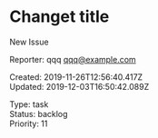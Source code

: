 # Changet title

New Issue

Reporter: qqq <qqq@example.com>  

Created: 2019-11-26T12:56:40.417Z  
Updated: 2019-12-03T16:50:42.089Z

Type: task  
Status: backlog  
Priority: 11
